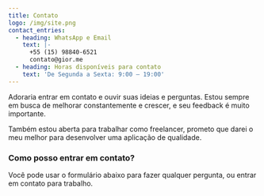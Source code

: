 ```yaml
---
title: Contato
logo: /img/site.png
contact_entries:
  - heading: WhatsApp e Email
    text: |-
      +55 (15) 98840-6521
      contato@gior.me
  - heading: Horas disponíveis para contato
    text: 'De Segunda a Sexta: 9:00 – 19:00'
---
```

Adoraria entrar em contato e ouvir suas ideias e perguntas. Estou sempre em busca de melhorar constantemente e crescer, e seu feedback é muito importante.

Também estou aberta para trabalhar como freelancer, prometo que darei o meu melhor para desenvolver uma aplicação de qualidade.

<h3 class="f4 b lh-title mb2">Como posso entrar em contato?</h3>

Você pode usar o formulário abaixo para fazer qualquer pergunta, ou entrar em contato para trabalho.
